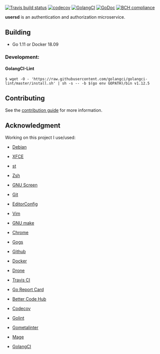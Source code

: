 [![Travis build status](https://travis-ci.com/ntrrg/usersd.svg?branch=master)](https://travis-ci.com/ntrrg/usersd)
[![codecov](https://codecov.io/gh/ntrrg/usersd/branch/master/graph/badge.svg)](https://codecov.io/gh/ntrrg/usersd)
[![GolangCI](https://golangci.com/badges/github.com/ntrrg/usersd.svg)](https://golangci.com/r/github.com/ntrrg/usersd)
[![GoDoc](https://godoc.org/github.com/ntrrg/usersd/pkg/usersd?status.svg)](https://godoc.org/github.com/ntrrg/usersd/pkg/usersd)
[![BCH compliance](https://bettercodehub.com/edge/badge/ntrrg/usersd?branch=master)](https://bettercodehub.com/results/ntrrg/usersd)

**usersd** is an authentication and authorization microservice.

## Building

* Go 1.11 or Docker 18.09

### Development:

#### GolangCI-Lint

```shell-session
$ wget -O - 'https://raw.githubusercontent.com/golangci/golangci-lint/master/install.sh' | sh -s -- -b $(go env GOPATH)/bin v1.12.5
```

## Contributing

See the [contribution guide](CONTRIBUTING.md) for more information.

## Acknowledgment

Working on this project I use/used:

* [Debian](https://www.debian.org/)

* [XFCE](https://xfce.org/)

* [st](https://st.suckless.org/)

* [Zsh](http://www.zsh.org/)

* [GNU Screen](https://www.gnu.org/software/screen)

* [Git](https://git-scm.com/)

* [EditorConfig](http://editorconfig.org/)

* [Vim](https://www.vim.org/)

* [GNU make](https://www.gnu.org/software/make/)

* [Chrome](https://www.google.com/chrome/browser/desktop/index.html)

* [Gogs](https://gogs.io/)

* [Github](https://github.com)

* [Docker](https://docker.com)

* [Drone](https://drone.io/)

* [Travis CI](https://travis-ci.org)

* [Go Report Card](https://goreportcard.com)

* [Better Code Hub](https://bettercodehub.com)

* [Codecov](https://codecov.io)

* [Golint](https://github.com/golang/lint/)

* [Gometalinter](https://github.com/alecthomas/gometalinter)

* [Mage](https://magefile.org/)

* [GolangCI](https://golangci.com)

